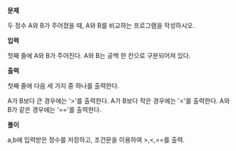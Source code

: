 **문제**

두 정수 A와 B가 주어졌을 때, A와 B를 비교하는 프로그램을 작성하시오.

**입력**

첫째 줄에 A와 B가 주어진다. A와 B는 공백 한 칸으로 구분되어져 있다.

**출력**

첫째 줄에 다음 세 가지 중 하나를 출력한다.

A가 B보다 큰 경우에는 '>'를 출력한다.
A가 B보다 작은 경우에는 '<'를 출력한다.
A와 B가 같은 경우에는 '=='를 출력한다.

**풀이**

a,b에 입력받은 정수를 저장하고, 조건문을 이용하여 >,<,==를 출력.